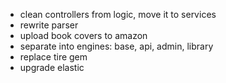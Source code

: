 - clean controllers from logic, move it to services
- rewrite parser
- upload book covers to amazon
- separate into engines: base, api, admin, library 
- replace tire gem
- upgrade elastic
